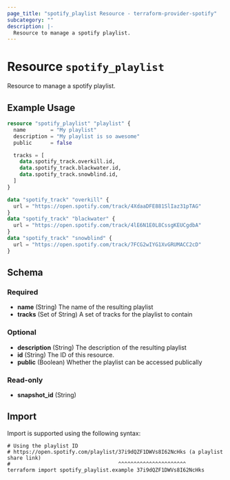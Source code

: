 ```yaml
---
page_title: "spotify_playlist Resource - terraform-provider-spotify"
subcategory: ""
description: |-
  Resource to manage a spotify playlist.
---
```


# Resource `spotify_playlist`

Resource to manage a spotify playlist.

## Example Usage

```terraform
resource "spotify_playlist" "playlist" {
  name        = "My playlist"
  description = "My playlist is so awesome"
  public      = false

  tracks = [
    data.spotify_track.overkill.id,
    data.spotify_track.blackwater.id,
    data.spotify_track.snowblind.id,
  ]
}

data "spotify_track" "overkill" {
  url = "https://open.spotify.com/track/4XdaaDFE881SlIaz31pTAG"
}
data "spotify_track" "blackwater" {
  url = "https://open.spotify.com/track/4lE6N1E0L8CssgKEUCgdbA"
}
data "spotify_track" "snowblind" {
  url = "https://open.spotify.com/track/7FCG2wIYG1XvGRUMACC2cD"
}
```

## Schema

### Required

- **name** (String) The name of the resulting playlist
- **tracks** (Set of String) A set of tracks for the playlist to contain

### Optional

- **description** (String) The description of the resulting playlist
- **id** (String) The ID of this resource.
- **public** (Boolean) Whether the playlist can be accessed publically

### Read-only

- **snapshot_id** (String)

## Import

Import is supported using the following syntax:

```shell
# Using the playlist ID
# https://open.spotify.com/playlist/37i9dQZF1DWVs8I62NcHks (a playlist share link)
#                                   ^^^^^^^^^^^^^^^^^^^^^^
terraform import spotify_playlist.example 37i9dQZF1DWVs8I62NcHks
```
